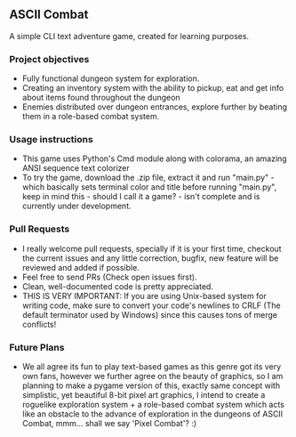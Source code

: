 ## ASCII Combat
A simple CLI text adventure game, created for learning purposes.

### Project objectives

* Fully functional dungeon system for exploration.
* Creating an inventory system with the ability to pickup, eat and get info about items found throughout the dungeon
* Enemies distributed over dungeon entrances, explore further by beating them in a role-based combat system.

### Usage instructions

* This game uses Python's Cmd module along with colorama, an amazing ANSI sequence text colorizer
* To try the game, download the .zip file, extract it and run "main.py" - which basically sets terminal color and title before running "main.py", keep in mind this - should I call it a game? - isn't complete and is currently under development.

### Pull Requests

* I really welcome pull requests, specially if it is your first time, checkout the current issues and any little correction, bugfix, new feature will be reviewed and added if possible.
* Feel free to send PRs (Check open issues first).
* Clean, well-documented code is pretty appreciated.
* THIS IS VERY IMPORTANT: If you are using Unix-based system for writing code, make sure to convert your code's newlines to CRLF (The default terminator used by Windows) since this causes tons of merge conflicts!

### Future Plans

* We all agree its fun to play text-based games as this genre got its very own fans, however we further agree on the beauty of graphics, so I am planning to make a pygame version of this, exactly same concept with simplistic, yet beautiful 8-bit pixel art graphics, I intend to create a roguelike exploration system + a role-based combat system which acts like an obstacle to the advance of exploration in the dungeons of ASCII Combat, mmm... shall we say 'Pixel Combat'? :)
